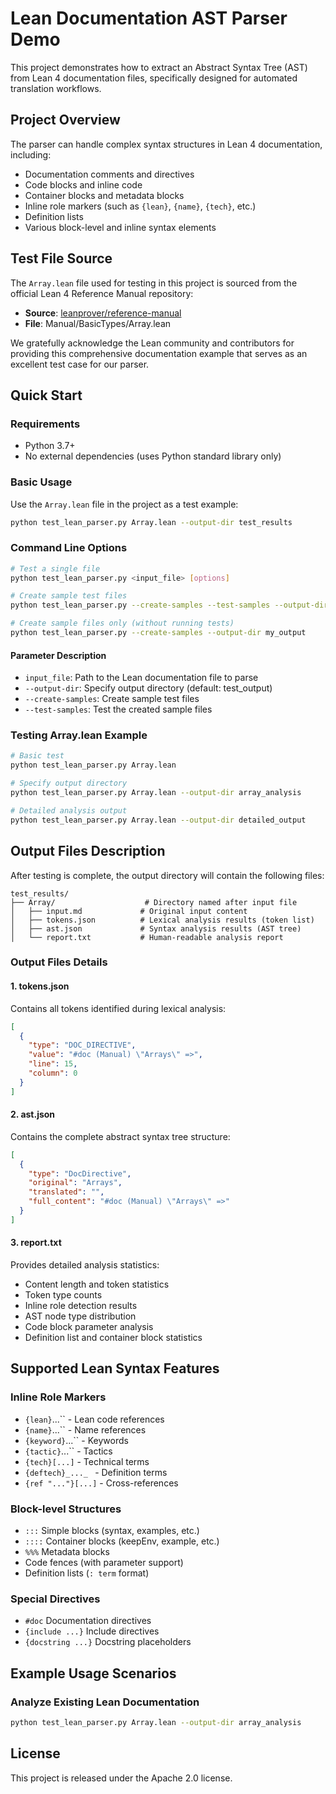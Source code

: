 # Lean Documentation AST Parser Demo

This project demonstrates how to extract an Abstract Syntax Tree (AST) from Lean 4 documentation files, specifically designed for automated translation workflows.

## Project Overview

The parser can handle complex syntax structures in Lean 4 documentation, including:
- Documentation comments and directives
- Code blocks and inline code
- Container blocks and metadata blocks
- Inline role markers (such as `{lean}`, `{name}`, `{tech}`, etc.)
- Definition lists
- Various block-level and inline syntax elements

## Test File Source

The `Array.lean` file used for testing in this project is sourced from the official Lean 4 Reference Manual repository:
- **Source**: [leanprover/reference-manual](https://github.com/leanprover/reference-manual/blob/main/Manual/BasicTypes/Array.lean)
- **File**: Manual/BasicTypes/Array.lean

We gratefully acknowledge the Lean community and contributors for providing this comprehensive documentation example that serves as an excellent test case for our parser.

## Quick Start

### Requirements

- Python 3.7+
- No external dependencies (uses Python standard library only)

### Basic Usage

Use the `Array.lean` file in the project as a test example:

```bash
python test_lean_parser.py Array.lean --output-dir test_results
```

### Command Line Options

```bash
# Test a single file
python test_lean_parser.py <input_file> [options]

# Create sample test files
python test_lean_parser.py --create-samples --test-samples --output-dir my_output

# Create sample files only (without running tests)
python test_lean_parser.py --create-samples --output-dir my_output
```

#### Parameter Description

- `input_file`: Path to the Lean documentation file to parse
- `--output-dir`: Specify output directory (default: test_output)
- `--create-samples`: Create sample test files
- `--test-samples`: Test the created sample files

### Testing Array.lean Example

```bash
# Basic test
python test_lean_parser.py Array.lean

# Specify output directory
python test_lean_parser.py Array.lean --output-dir array_analysis

# Detailed analysis output
python test_lean_parser.py Array.lean --output-dir detailed_output
```

## Output Files Description

After testing is complete, the output directory will contain the following files:

```
test_results/
├── Array/                    # Directory named after input file
│   ├── input.md             # Original input content
│   ├── tokens.json          # Lexical analysis results (token list)
│   ├── ast.json             # Syntax analysis results (AST tree)
│   └── report.txt           # Human-readable analysis report
```

### Output Files Details

#### 1. tokens.json
Contains all tokens identified during lexical analysis:
```json
[
  {
    "type": "DOC_DIRECTIVE",
    "value": "#doc (Manual) \"Arrays\" =>",
    "line": 15,
    "column": 0
  }
]
```

#### 2. ast.json  
Contains the complete abstract syntax tree structure:
```json
[
  {
    "type": "DocDirective", 
    "original": "Arrays",
    "translated": "",
    "full_content": "#doc (Manual) \"Arrays\" =>"
  }
]
```

#### 3. report.txt
Provides detailed analysis statistics:
- Content length and token statistics
- Token type counts
- Inline role detection results
- AST node type distribution
- Code block parameter analysis
- Definition list and container block statistics

## Supported Lean Syntax Features

### Inline Role Markers
- `{lean}`...`` - Lean code references
- `{name}`...`` - Name references  
- `{keyword}`...`` - Keywords
- `{tactic}`...`` - Tactics
- `{tech}[...]` - Technical terms
- `{deftech}_..._ ` - Definition terms
- `{ref "..."}[...]` - Cross-references

### Block-level Structures
- `:::` Simple blocks (syntax, examples, etc.)
- `::::` Container blocks (keepEnv, example, etc.)
- `%%%` Metadata blocks
- Code fences (with parameter support)
- Definition lists (`: term` format)

### Special Directives
- `#doc` Documentation directives
- `{include ...}` Include directives
- `{docstring ...}` Docstring placeholders

## Example Usage Scenarios

### Analyze Existing Lean Documentation
```bash
python test_lean_parser.py Array.lean --output-dir array_analysis
```

## License

This project is released under the Apache 2.0 license.
